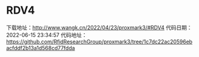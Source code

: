 # RDV4
下载地址：http://www.wangk.cn/2022/04/23/proxmark3/#RDV4
代码日期：2022-06-15 23:34:57
代码地址：https://github.com/RfidResearchGroup/proxmark3/tree/1c7dc22ac20596ebacfddf2b13a1d568cd77fdda

